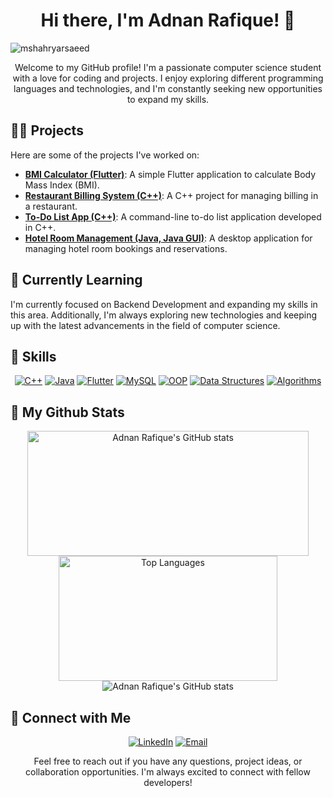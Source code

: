 <h1 align="center">Hi there, I'm Adnan Rafique! 👋</h1>

<p align="left"> <img src="https://komarev.com/ghpvc/?username=AdnanArch&label=Profile%20views&color=0e75b6&style=flat" alt="mshahryarsaeed" /> </p>

<p align="center">Welcome to my GitHub profile! I'm a passionate computer science student with a love for coding and projects. I enjoy exploring different programming languages and technologies, and I'm constantly seeking new opportunities to expand my skills.</p>

<!-- Projects Section -->
<h2>🧑‍💻 Projects</h2>

<p>Here are some of the projects I've worked on:</p>

- [**BMI Calculator (Flutter)**](https://github.com/AdnanArch/BMICalulator-App): A simple Flutter application to calculate Body Mass Index (BMI).
- [**Restaurant Billing System (C++)**](https://github.com/AdnanArch/Resturant-Billing): A C++ project for managing billing in a restaurant.
- [**To-Do List App (C++)**](https://github.com/AdnanArch/TODO-List): A command-line to-do list application developed in C++.
- [**Hotel Room Management (Java, Java GUI)**](https://github.com/AdnanArch/HotelManagmentSystem): A desktop application for managing hotel room bookings and reservations.

<!-- Currently Learning Section -->
<h2>🌱 Currently Learning</h2>

<p>I'm currently focused on Backend Development and expanding my skills in this area. Additionally, I'm always exploring new technologies and keeping up with the latest advancements in the field of computer science.</p>

<!-- Skills Section -->
<h2>💼 Skills</h2>

<p align="center">
  <a href="#"><img alt="C++" src="https://img.shields.io/badge/C++-blue?style=flat-square&logo=c%2B%2B"></a>
  <a href="#"><img alt="Java" src="https://img.shields.io/badge/Java-orange?style=flat-square&logo=java"></a>
  <a href="#"><img alt="Flutter" src="https://img.shields.io/badge/Flutter-blue?style=flat-square&logo=flutter"></a>
  <a href="#"><img alt="MySQL" src="https://img.shields.io/badge/MySQL-blue?style=flat-square&logo=mysql"></a>
  <a href="#"><img alt="OOP" src="https://img.shields.io/badge/OOP-blueviolet?style=flat-square"></a>
  <a href="#"><img alt="Data Structures" src="https://img.shields.io/badge/Data%20Structures-green?style=flat-square"></a>
  <a href="#"><img alt="Algorithms" src="https://img.shields.io/badge/Algorithms-red?style=flat-square"></a>
</p>

<h2>💼 My Github Stats</h2>

<!-- GitHub Stats and Top Languages -->
<div align="center">
  <img src="https://github-readme-stats.vercel.app/api?username=AdnanArch&show_icons=true&theme=transparent" alt="Adnan Rafique's GitHub stats" width="450" height="200">
  <img src="https://github-readme-stats.vercel.app/api/top-langs/?username=AdnanArch&layout=compact&theme=white" alt="Top Languages" width="350" height="200">
</div>

<div align="center">
  <img src="https://github-readme-streak-stats-gamma-ten.vercel.app?user=AdnanArch&theme=light&background=ffffff" alt="Adnan Rafique's GitHub stats" >
</div>

<!-- Connect with Me Section -->
<h2>🔗 Connect with Me</h2>

<p align="center">
  <a href="https://www.linkedin.com/in/adnan-rafique-700218248/"><img alt="LinkedIn" src="https://img.shields.io/badge/LinkedIn-Adnan%20Rafique-blue?style=flat-square&logo=linkedin"></a>
  <a href="mailto:thedynamiccoder@gmail.com"><img alt="Email" src="https://img.shields.io/badge/Email-thedynamiccoder%40gmail.com-red?style=flat-square&logo=gmail"></a>
</p>

<p align="center">Feel free to reach out if you have any questions, project ideas, or collaboration opportunities. I'm always excited to connect with fellow developers!</p>
